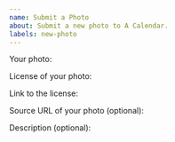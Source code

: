 ```yaml
---
name: Submit a Photo
about: Submit a new photo to A Calendar.
labels: new-photo
---
```


<!--
Before submitting a new photo to us, you should make sure you are the owner of the photo. If you are, continue reading:

You should provide:
-->

Your photo:

License of your photo:

Link to the license:

Source URL of your photo (optional):

Description (optional):

<!--
You can change "your" to "my" and delete the unused optional labels.
-->
